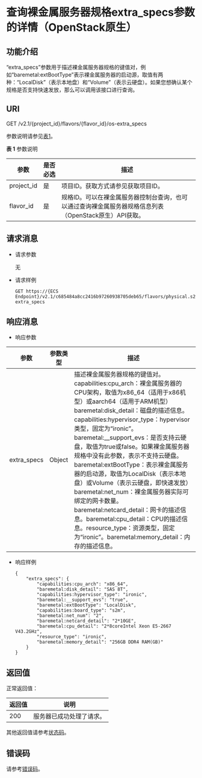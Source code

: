 # 查询裸金属服务器规格extra\_specs参数的详情（OpenStack原生）<a name="bms_api_0728"></a>

## 功能介绍<a name="section62221755111516"></a>

“extra\_specs”参数用于描述裸金属服务器规格的键值对，例如“baremetal:extBootType”表示裸金属服务器的启动源，取值有两种：“LocalDisk”（表示本地盘）和“Volume”（表示云硬盘）。如果您想确认某个规格是否支持快速发放，那么可以调用该接口进行查询。

## URI<a name="section116617920169"></a>

GET /v2.1/\{project\_id\}/flavors/\{flavor\_id\}/os-extra\_specs

参数说明请参见[表1](#table955744812451)。

**表 1**  参数说明

|参数|是否必选|描述|
|--|--|--|
|project_id|是|项目ID。获取方式请参见获取项目ID。|
|flavor_id|是|规格ID。可以在裸金属服务器控制台查询，也可以通过查询裸金属服务器规格信息列表（OpenStack原生）API获取。|


## 请求消息<a name="section1517812126172"></a>

-   请求参数

    无

-   请求样例

    ```
    GET https://{ECS Endpoint}/v2.1/c685484a8cc2416b97260938705deb65/flavors/physical.s2.medium/os-extra_specs
    ```


## 响应消息<a name="section3899184185"></a>

-   响应参数

|参数|参数类型|描述|
|--|--|--|
|extra_specs|Object|描述裸金属服务器规格的键值对。capabilities:cpu_arch：裸金属服务器的CPU架构，取值为x86_64（适用于x86机型）或aarch64（适用于ARM机型）baremetal:disk_detail：磁盘的描述信息。capabilities:hypervisor_type：hypervisor类型，固定为“ironic”。baremetal:__support_evs：是否支持云硬盘，取值为true或false。如果裸金属服务器规格中没有此参数，表示不支持云硬盘。baremetal:extBootType：表示裸金属服务器的启动源，取值为LocalDisk（表示本地盘）或Volume（表示云硬盘，即快速发放）baremetal:net_num：裸金属服务器实际可绑定的网卡数量。baremetal:netcard_detail：网卡的描述信息。baremetal:cpu_detail：CPU的描述信息。resource_type：资源类型，固定为“ironic”。baremetal:memory_detail：内存的描述信息。|



-   响应样例

    ```
    {
        "extra_specs": {
            "capabilities:cpu_arch": "x86_64",
            "baremetal:disk_detail": "SAS 8T",
            "capabilities:hypervisor_type": "ironic",
            "baremetal:__support_evs": "true",
            "baremetal:extBootType": "LocalDisk",
            "capabilities:board_type": "s2m",
            "baremetal:net_num": "2",
            "baremetal:netcard_detail": "2*10GE",
            "baremetal:cpu_detail": "2*8coreIntel Xeon E5-2667 V43.2GHz",
            "resource_type": "ironic",
            "baremetal:memory_detail": "256GB DDR4 RAM(GB)"
        }
    }
    ```


## 返回值<a name="section7610951"></a>

正常返回值：

|返回值|说明|
|--|--|
|200|服务器已成功处理了请求。|


其他返回值请参考[状态码](状态码.md)。

## 错误码<a name="section14752650154917"></a>

请参考[错误码](错误码.md)。

